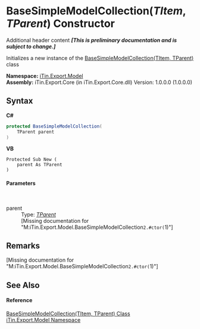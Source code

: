 # BaseSimpleModelCollection(*TItem*, *TParent*) Constructor 
Additional header content _**\[This is preliminary documentation and is subject to change.\]**_

Initializes a new instance of the <a href="b4adb97a-faa8-dcba-4b06-9f20cda532a6">BaseSimpleModelCollection(TItem, TParent)</a> class

**Namespace:**&nbsp;<a href="ef57ffcc-e95e-b212-5a46-9aa6f5a3511f">iTin.Export.Model</a><br />**Assembly:**&nbsp;iTin.Export.Core (in iTin.Export.Core.dll) Version: 1.0.0.0 (1.0.0.0)

## Syntax

**C#**<br />
``` C#
protected BaseSimpleModelCollection(
	TParent parent
)
```

**VB**<br />
``` VB
Protected Sub New ( 
	parent As TParent
)
```


#### Parameters
&nbsp;<dl><dt>parent</dt><dd>Type: <a href="b4adb97a-faa8-dcba-4b06-9f20cda532a6">*TParent*</a><br />\[Missing <param name="parent"/> documentation for "M:iTin.Export.Model.BaseSimpleModelCollection`2.#ctor(`1)"\]</dd></dl>

## Remarks
\[Missing <remarks> documentation for "M:iTin.Export.Model.BaseSimpleModelCollection`2.#ctor(`1)"\]

## See Also


#### Reference
<a href="b4adb97a-faa8-dcba-4b06-9f20cda532a6">BaseSimpleModelCollection(TItem, TParent) Class</a><br /><a href="ef57ffcc-e95e-b212-5a46-9aa6f5a3511f">iTin.Export.Model Namespace</a><br />